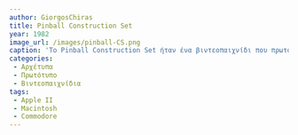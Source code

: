 ```yaml
---
author: GiorgosChiras
title: Pinball Construction Set
year: 1982
image_url: /images/pinball-CS.png
caption: 'To Pinball Construction Set ήταν ένα βιντεοπαιχνίδι που πρωτοκυκλοφόρισε το 1982 για το Apple II και δημιούργησε το είδος βιντεοπαιχνιδιών, το Construction Set. Οι χρήστες μπορούσαν να δημιουργήσουν το δικό τους εικονικό Pinball μέσω των εργαλειών του Editor, και τους επέτρεπε να το μοιράζονται με την υπόλοιπη κοινότητα αποθηκέυοντας το σαν executable αρχείο σε ένα Floppy disk. Είχε την δυνατότητα Drag and Drop, Polygon Manipulation οπου οι χρήστες μπορούσαν να αλλάξουν την μορφή των Sprite, να πειράξουν την φυσική του παιχνιδιού, να θέσουν ήχους σε αντικείμενα καθώς και να δημιουργήσουν το δικό τους σύστημα πόντων συνδέοντας μαζί λογικές πύλες AND.'
categories:
 - Αρχέτυπα
 - Πρωτότυπο
 - Βιντεοπαιχνίδια
tags:
 - Apple II
 - Macintosh
 - Commodore
---
```

